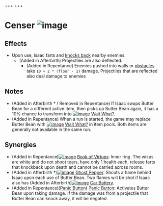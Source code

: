 +++
+++

 # Censer ![image](/image/Censer.png) 


Effects
---------


* Upon use, Isaac farts and [knocks back](/wiki/Knock-back "Knock-back") nearby enemies.
	+ (Added in Afterbirth) Projectiles are also deflected.
		- (Added in Repentance) Enemies pushed into walls or [obstacles](/wiki/Obstacles "Obstacles") take `10 + 2 * (floor - 1)` damage. Projectiles that are reflected also deal damage to enemies


Notes
-------


* (Added in Afterbirth † / Removed in Repentance) If Isaac swaps Butter Bean for a different active item, then picks up Butter Bean again, it has a 10% chance to transform into [![image](/image/Wait_What%3F.png)](/wiki/Wait_What%3F "Wait What?") [Wait What?](/wiki/Wait_What%3F "Wait What?").
* (Added in Repentance) When a run is started, the game may replace Butter Bean with [![image](/image/Wait_What%3F.png)](/wiki/Wait_What%3F "Wait What?") [Wait What?](/wiki/Wait_What%3F "Wait What?") in item pools. Both items are generally not available in the same run.


Synergies
-----------


* (Added in Repentance)[![image](/image/Book_of_Virtues.png)](/wiki/Book_of_Virtues "Book of Virtues") [Book of Virtues](/wiki/Book_of_Virtues "Book of Virtues"): Inner ring. The wisps are white and do not shoot tears, have only 1 health each, release farts that knockback upon death and cannot be carried across rooms.
* (Added in Afterbirth †)[![image](/image/Ghost_Pepper.png)](/wiki/Ghost_Pepper "Ghost Pepper") [Ghost Pepper](/wiki/Ghost_Pepper "Ghost Pepper"): Shoots a flame behind Isaac upon each use of Butter Bean. Two flames will be shot if Isaac also has (Added in Afterbirth)[![image](/image/Car_Battery.png)](/wiki/Car_Battery "Car Battery") [Car Battery](/wiki/Car_Battery "Car Battery").
* (Added in Repentance)[(Panic Button)](/wiki/Panic_Button "Panic Button") [Panic Button](/wiki/Panic_Button "Panic Button"): Activates Butter Bean upon taking damage. If the damage was from a projectile that Butter Bean can knock away, it will be negated.


